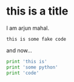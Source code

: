 # this is a title

I am arjun mahal.

```
this is some fake code
```

and now...

```py
print 'this is'
print 'some python'
print 'code'
```